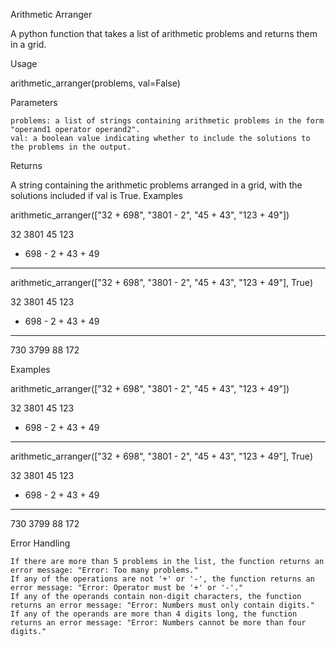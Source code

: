 Arithmetic Arranger

A python function that takes a list of arithmetic problems and returns them in a grid.

Usage

arithmetic_arranger(problems, val=False)

Parameters

    problems: a list of strings containing arithmetic problems in the form "operand1 operator operand2".
    val: a boolean value indicating whether to include the solutions to the problems in the output.

Returns

A string containing the arithmetic problems arranged in a grid, with the solutions included if val is True.
Examples

arithmetic_arranger(["32 + 698", "3801 - 2", "45 + 43", "123 + 49"])

   32      3801      45      123
+ 698    -    2    + 43    +  49
-----    ------    ----    -----

arithmetic_arranger(["32 + 698", "3801 - 2", "45 + 43", "123 + 49"], True)

   32      3801      45      123
+ 698    -    2    + 43    +  49
-----    ------    ----    -----
  730     3799      88      172

Examples

arithmetic_arranger(["32 + 698", "3801 - 2", "45 + 43", "123 + 49"])

   32      3801      45      123
+ 698    -    2    + 43    +  49
-----    ------    ----    -----

arithmetic_arranger(["32 + 698", "3801 - 2", "45 + 43", "123 + 49"], True)

   32      3801      45      123
+ 698    -    2    + 43    +  49
-----    ------    ----    -----
  730     3799      88      172

Error Handling

    If there are more than 5 problems in the list, the function returns an error message: "Error: Too many problems."
    If any of the operations are not '+' or '-', the function returns an error message: "Error: Operator must be '+' or '-'."
    If any of the operands contain non-digit characters, the function returns an error message: "Error: Numbers must only contain digits."
    If any of the operands are more than 4 digits long, the function returns an error message: "Error: Numbers cannot be more than four digits."